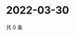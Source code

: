 # 2022-03-30

共 0 条

<!-- BEGIN WEIBO -->
<!-- 最后更新时间 Wed Mar 30 2022 16:24:37 GMT+0800 (China Standard Time) -->

<!-- END WEIBO -->
